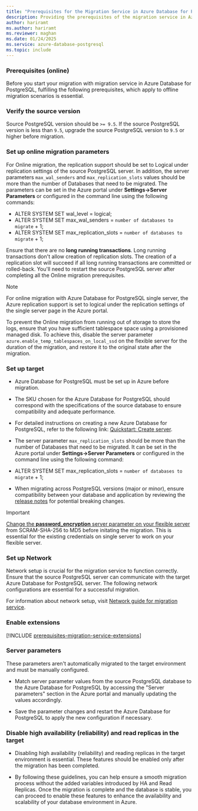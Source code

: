 ```yaml
---
title: "Prerequisites for the Migration Service in Azure Database for PostgreSQL (Online)"
description: Providing the prerequisites of the migration service in Azure Database for PostgreSQL
author: hariramt
ms.author: hariramt
ms.reviewer: maghan
ms.date: 01/24/2025
ms.service: azure-database-postgresql
ms.topic: include
---
```


### Prerequisites (online)

Before you start your migration with migration service in Azure Database for PostgreSQL, fulfilling the following prerequisites, which apply to offline migration scenarios is essential.

### Verify the source version

Source PostgreSQL version should be `>= 9.5`. If the source PostgreSQL version is less than `9.5`, upgrade the source PostgreSQL version to `9.5` or higher before migration.

### Set up online migration parameters

For Online migration, the replication support should be set to Logical under replication settings of the source PostgreSQL server. In addition, the server parameters `max_wal_senders` and `max_replication_slots` values should be more than the number of Databases that need to be migrated. The parameters can be set in the Azure portal under **Settings->Server Parameters** or configured in the command line using the following commands:

- ALTER SYSTEM SET wal_level = logical;
- ALTER SYSTEM SET max_wal_senders = `number of databases to migrate` + 1;
- ALTER SYSTEM SET max_replication_slots = `number of databases to migrate` + 1;

Ensure that there are no **long running transactions**. Long running transactions don't allow creation of replication slots. The creation of a replication slot will succeed if all long running transactions are committed or rolled-back. You'll need to restart the source PostgreSQL server after completing all the Online migration prerequisites.

> [!NOTE]  
> For online migration with Azure Database for PostgreSQL single server, the Azure replication support is set to logical under the replication settings of the single server page in the Azure portal.

To prevent the Online migration from running out of storage to store the logs, ensure that you have sufficient tablespace space using a provisioned managed disk. To achieve this, disable the server parameter `azure.enable_temp_tablespaces_on_local_ssd` on the flexible server for the duration of the migration, and restore it to the original state after the migration.

### Set up target

- Azure Database for PostgreSQL must be set up in Azure before migration.

- The SKU chosen for the Azure Database for PostgreSQL should correspond with the specifications of the source database to ensure compatibility and adequate performance.

- For detailed instructions on creating a new Azure Database for PostgreSQL, refer to the following link: [Quickstart: Create server](/azure/postgresql/flexible-server/).

- The server parameter `max_replication_slots` should be more than the number of Databases that need to be migrated. It can be set in the Azure portal under **Settings->Server Parameters** or configured in the command line using the following command:

- ALTER SYSTEM SET max_replication_slots = `number of databases to migrate` + 1;

- When migrating across PostgreSQL versions (major or minor), ensure compatibility between your database and application by reviewing the [release notes](https://www.postgresql.org/docs/17/release.html) for potential breaking changes.

> [!IMPORTANT]  
> [Change the **password_encryption** server parameter on your flexible server](../../../../flexible-server/how-to-configure-server-parameters-using-portal.md) from SCRAM-SHA-256 to MD5 before initating the migration. This is essential for the existing credentials on single server to work on your flexible server.

### Set up Network

Network setup is crucial for the migration service to function correctly. Ensure that the source PostgreSQL server can communicate with the target Azure Database for PostgreSQL server. The following network configurations are essential for a successful migration.

For information about network setup, visit [Network guide for migration service](../../how-to-network-setup-migration-service.md).

### Enable extensions

[!INCLUDE [prerequisites-migration-service-extensions](../prerequisites/prerequisites-migration-service-extensions.md)]

### Server parameters

These parameters aren't automatically migrated to the target environment and must be manually configured.

- Match server parameter values from the source PostgreSQL database to the Azure Database for PostgreSQL by accessing the "Server parameters" section in the Azure portal and manually updating the values accordingly.

- Save the parameter changes and restart the Azure Database for PostgreSQL to apply the new configuration if necessary.

### Disable high availability (reliability) and read replicas in the target

- Disabling high availability (reliability) and reading replicas in the target environment is essential. These features should be enabled only after the migration has been completed.

- By following these guidelines, you can help ensure a smooth migration process without the added variables introduced by HA and Read Replicas. Once the migration is complete and the database is stable, you can proceed to enable these features to enhance the availability and scalability of your database environment in Azure.
